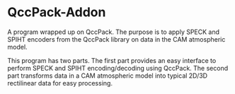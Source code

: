 # QccPack-Addon
A program wrapped up on QccPack.
The purpose is to apply SPECK and SPIHT encoders from the QccPack library
on data in the CAM atmospheric model. 

This program has two parts.
The first part provides an easy interface to perform SPECK and SPIHT 
encoding/decoding using QccPack.
The second part transforms data in a CAM atmospheric model into 
typical 2D/3D rectilinear data for easy processing.
